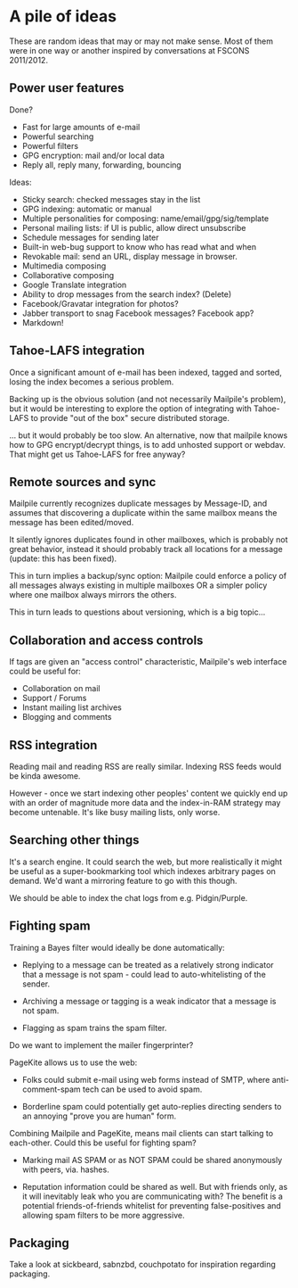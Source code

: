 # A pile of ideas

These are random ideas that may or may not make sense.  Most of them
were in one way or another inspired by conversations at FSCONS 2011/2012.


## Power user features

Done?

   * Fast for large amounts of e-mail
   * Powerful searching
   * Powerful filters
   * GPG encryption: mail and/or local data
   * Reply all, reply many, forwarding, bouncing

Ideas:

   * Sticky search: checked messages stay in the list
   * GPG indexing: automatic or manual
   * Multiple personalities for composing: name/email/gpg/sig/template
   * Personal mailing lists: if UI is public, allow direct unsubscribe
   * Schedule messages for sending later
   * Built-in web-bug support to know who has read what and when
   * Revokable mail: send an URL, display message in browser.
   * Multimedia composing
   * Collaborative composing
   * Google Translate integration
   * Ability to drop messages from the search index? (Delete)
   * Facebook/Gravatar integration for photos?
   * Jabber transport to snag Facebook messages? Facebook app?
   * Markdown!


## Tahoe-LAFS integration

Once a significant amount of e-mail has been indexed, tagged and sorted,
losing the index becomes a serious problem.

Backing up is the obvious solution (and not necessarily Mailpile's problem),
but it would be interesting to explore the option of integrating with
Tahoe-LAFS to provide "out of the box" secure distributed storage.

... but it would probably be too slow.  An alternative, now that mailpile
knows how to GPG encrypt/decrypt things, is to add unhosted support or
webdav.  That might get us Tahoe-LAFS for free anyway?


## Remote sources and sync

Mailpile currently recognizes duplicate messages by Message-ID, and assumes
that discovering a duplicate within the same mailbox means the message has
been edited/moved.

It silently ignores duplicates found in other mailboxes, which is probably
not great behavior, instead it should probably track all locations for a
message (update: this has been fixed).

This in turn implies a backup/sync option: Mailpile could enforce a policy
of all messages always existing in multiple mailboxes OR a simpler policy
where one mailbox always mirrors the others.

This in turn leads to questions about versioning, which is a big topic...


## Collaboration and access controls

If tags are given an "access control" characteristic, Mailpile's web
interface could be useful for:

   * Collaboration on mail
   * Support / Forums
   * Instant mailing list archives
   * Blogging and comments


## RSS integration

Reading mail and reading RSS are really similar.  Indexing RSS feeds
would be kinda awesome.

However - once we start indexing other peoples' content we quickly end
up with an order of magnitude more data and the index-in-RAM strategy
may become untenable.  It's like busy mailing lists, only worse.


## Searching other things

It's a search engine.  It could search the web, but more realistically
it might be useful as a super-bookmarking tool which indexes arbitrary
pages on demand.  We'd want a mirroring feature to go with this though.

We should be able to index the chat logs from e.g. Pidgin/Purple.


## Fighting spam

Training a Bayes filter would ideally be done automatically:

   - Replying to a message can be treated as a relatively strong
     indicator that a message is not spam - could lead to
     auto-whitelisting of the sender.

   - Archiving a message or tagging is a weak indicator that a message
     is not spam.

   - Flagging as spam trains the spam filter.

Do we want to implement the mailer fingerprinter?

PageKite allows us to use the web:

   - Folks could submit e-mail using web forms instead of SMTP, where
     anti-comment-spam tech can be used to avoid spam.

   - Borderline spam could potentially get auto-replies directing
     senders to an annoying "prove you are human" form.

Combining Mailpile and PageKite, means mail clients can start talking
to each-other.  Could this be useful for fighting spam?

   - Marking mail AS SPAM or as NOT SPAM could be shared anonymously
     with peers, via. hashes.

   - Reputation information could be shared as well.  But with friends
     only, as it will inevitably leak who you are communicating with?
     The benefit is a potential friends-of-friends whitelist for preventing
     false-positives and allowing spam filters to be more aggressive.


## Packaging ##

Take a look at sickbeard, sabnzbd, couchpotato for inspiration regarding
packaging.

